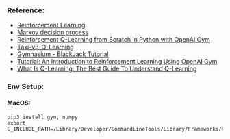 ### Reference:

- [Reinforcement Learning](https://www.synopsys.com/ai/what-is-reinforcement-learning.html#:~:text=Model%2Dbased%20RL%20algorithms%20build,is%20a%20density%20estimation%20problem)
- [Markov decision process](https://en.wikipedia.org/wiki/Markov_decision_process)
- [Reinforcement Q-Learning from Scratch in Python with OpenAI Gym](https://www.learndatasci.com/tutorials/reinforcement-q-learning-scratch-python-openai-gym/)
- [Taxi-v3-Q-Learning](https://github.com/lhvy/Taxi-v3-Q-Learning/blob/master/agent.py)
- [Gymnasium - BlackJack Tutorial](https://gymnasium.farama.org/tutorials/training_agents/blackjack_tutorial/)
- [Tutorial: An Introduction to Reinforcement Learning Using OpenAI Gym](https://www.gocoder.one/blog/rl-tutorial-with-openai-gym/)
- [What Is Q-Learning: The Best Guide To Understand Q-Learning](https://www.simplilearn.com/tutorials/machine-learning-tutorial/what-is-q-learning)

### Env Setup:

#### MacOS:
```shell
pip3 install gym, numpy
export C_INCLUDE_PATH=/Library/Developer/CommandLineTools/Library/Frameworks/Python3.framework/Versions/3.9/Headers
```
